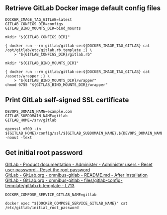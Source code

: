 
## Retrieve GitLab Docker image default config files
```
DOCKER_IMAGE_TAG_GITLAB=latest
GITLAB_CONFIGS_DIR=configs
GITLAB_BIND_MOUNTS_DIR=bind_mounts

mkdir "${GITLAB_CONFIGS_DIR}"

{ docker run --rm gitlab/gitlab-ce:${DOCKER_IMAGE_TAG_GITLAB} cat /opt/gitlab/etc/gitlab.rb.template ;} \
	> "${GITLAB_CONFIGS_DIR}/gitlab.rb"

mkdir "${GITLAB_BIND_MOUNTS_DIR}"

{ docker run --rm gitlab/gitlab-ce:${DOCKER_IMAGE_TAG_GITLAB} cat /assets/wrapper ;} \
	> "${GITLAB_BIND_MOUNTS_DIR}/wrapper"
chmod 0755 "${GITLAB_BIND_MOUNTS_DIR}/wrapper"
```

## Print GitLab self-signed SSL certificate
```
DEVOPS_DOMAIN_NAME=example.com
GITLAB_SUBDOMAIN_NAME=gitlab
GITLAB_HOME=/srv/gitlab

openssl x509 -in ${GITLAB_HOME}/config/ssl/${GITLAB_SUBDOMAIN_NAME}.${DEVOPS_DOMAIN_NAME}.crt -noout -text
```

## Get initial root password
[GitLab - Product documentation - Administer - Administer users - Reset user password - Reset the root password](https://docs.gitlab.com/ee/security/reset_user_password.html#reset-the-root-password)  
[GitLab - GitLab.org - omnibus-gitlab - README.md - After installation](https://gitlab.com/gitlab-org/omnibus-gitlab#after-installation)  
[GitLab - GitLab.org - omnibus-gitlab - files/gitlab-config-template/gitlab.rb.template - L713](https://gitlab.com/gitlab-org/omnibus-gitlab/blob/master/files/gitlab-config-template/gitlab.rb.template#L713)  
```
DOCKER_COMPOSE_SERVICE_GITLAB_NAME=gitlab

docker exec "${DOCKER_COMPOSE_SERVICE_GITLAB_NAME}" cat /etc/gitlab/initial_root_password
```


